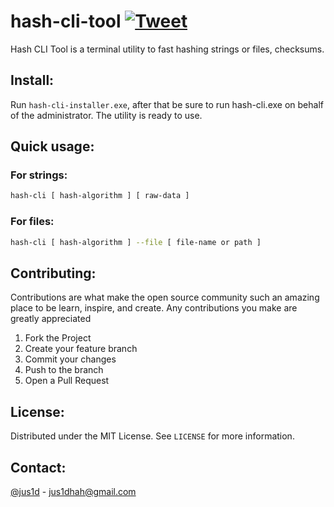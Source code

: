 # hash-cli-tool [![Tweet](https://img.shields.io/twitter/url/http/shields.io.svg?style=social)](https://twitter.com/intent/tweet?text=Compare%20the%20checksum%20and%20hash%20your%20data%20directly%20from%20Terminal%20in%20moments%20with%20hash-cli-tool:%20&url=https://github.com/jus1d/hash-cli&via=thejus1d&hashtags=hash,clitool,hashtool,hashcli)
  
Hash CLI Tool is a terminal utility to fast hashing strings or files, checksums. 

## Install:
Run `hash-cli-installer.exe`, after that be sure to run hash-cli.exe on behalf of the administrator.
The utility is ready to use.

## Quick usage:
### For strings:
```bash
hash-cli [ hash-algorithm ] [ raw-data ]
```
### For files:
```bash
hash-cli [ hash-algorithm ] --file [ file-name or path ]
```

## Contributing:
Contributions are what make the open source community such an amazing place to be learn, inspire, and create. Any contributions you make are greatly appreciated
1. Fork the Project
2. Create your feature branch
3. Commit your changes
4. Push to the branch
5. Open a Pull Request

## License:
Distributed under the MIT License. See `LICENSE` for more information.

## Contact:
[@jus1d](https://twitter.com/thejus1d) - jus1dhah@gmail.com